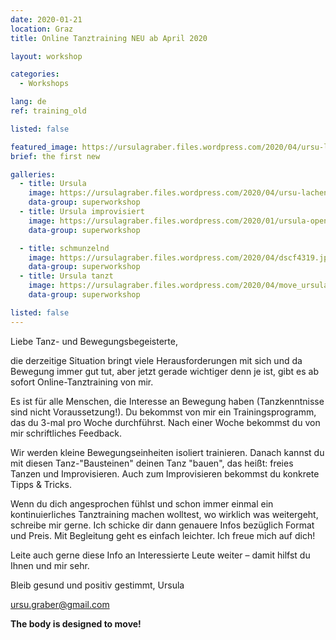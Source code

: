 ```yaml
---
date: 2020-01-21
location: Graz
title: Online Tanztraining NEU ab April 2020

layout: workshop

categories:
  - Workshops

lang: de
ref: training_old

listed: false

featured_image: https://ursulagraber.files.wordpress.com/2020/04/ursu-lachend.jpg?w=1000&h=800&fit=crop
brief: the first new

galleries:
  - title: Ursula
    image: https://ursulagraber.files.wordpress.com/2020/04/ursu-lachend.jpg
    data-group: superworkshop
  - title: Ursula improvisiert
    image: https://ursulagraber.files.wordpress.com/2020/01/ursula-open-stage.jpg
    data-group: superworkshop

  - title: schmunzelnd
    image: https://ursulagraber.files.wordpress.com/2020/04/dscf4319.jpg
    data-group: superworkshop
  - title: Ursula tanzt
    image: https://ursulagraber.files.wordpress.com/2020/04/move_ursulagraber.jpg
    data-group: superworkshop

listed: false
---
```



Liebe Tanz- und Bewegungsbegeisterte,

die derzeitige Situation bringt viele Herausforderungen mit sich und da Bewegung immer gut tut, aber jetzt gerade wichtiger denn je ist, gibt es ab sofort Online-Tanztraining von mir.

Es ist für alle Menschen, die Interesse an Bewegung haben (Tanzkenntnisse sind nicht Voraussetzung!).
Du bekommst von mir ein Trainingsprogramm, das du 3-mal pro Woche durchführst. Nach einer Woche bekommst du von mir schriftliches Feedback.

Wir werden kleine Bewegungseinheiten isoliert trainieren. Danach kannst du mit diesen Tanz-"Bausteinen" deinen Tanz "bauen", das heißt: freies Tanzen und Improvisieren. Auch zum Improvisieren bekommst du konkrete Tipps & Tricks.

<!--plop-->

Wenn du dich angesprochen fühlst und schon immer einmal ein kontinuierliches Tanztraining machen wolltest, wo wirklich was weitergeht, schreibe mir gerne. Ich schicke dir dann genauere Infos bezüglich Format und Preis.
Mit Begleitung geht es einfach leichter. Ich freue mich auf dich!

Leite auch gerne diese Info an Interessierte Leute weiter – damit hilfst du Ihnen und mir sehr.

Bleib gesund und positiv gestimmt,
Ursula

[ursu.graber@gmail.com](mailto:ursu.graber@gmail.com)


<!--plop-->

**The body is designed to move!**
